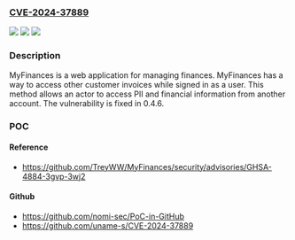 ### [CVE-2024-37889](https://cve.mitre.org/cgi-bin/cvename.cgi?name=CVE-2024-37889)
![](https://img.shields.io/static/v1?label=Product&message=MyFinances&color=blue)
![](https://img.shields.io/static/v1?label=Version&message=%3D%20%3C%200.4.6%20&color=brighgreen)
![](https://img.shields.io/static/v1?label=Vulnerability&message=CWE-639%3A%20Authorization%20Bypass%20Through%20User-Controlled%20Key&color=brighgreen)

### Description

MyFinances is a web application for managing finances. MyFinances has a way to access other customer invoices while signed in as a user. This method allows an actor to access PII and financial information from another account. The vulnerability is fixed in 0.4.6.

### POC

#### Reference
- https://github.com/TreyWW/MyFinances/security/advisories/GHSA-4884-3gvp-3wj2

#### Github
- https://github.com/nomi-sec/PoC-in-GitHub
- https://github.com/uname-s/CVE-2024-37889

